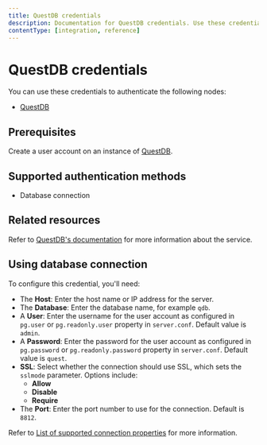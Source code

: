 ```yaml
---
title: QuestDB credentials
description: Documentation for QuestDB credentials. Use these credentials to authenticate QuestDB in n8n, a workflow automation platform.
contentType: [integration, reference]
---
```


# QuestDB credentials

You can use these credentials to authenticate the following nodes:

- [QuestDB](/integrations/builtin/app-nodes/n8n-nodes-base.questdb.md)

## Prerequisites

Create a user account on an instance of [QuestDB](https://questdb.io/).

## Supported authentication methods

- Database connection

## Related resources

Refer to [QuestDB's documentation](https://questdb.io/docs) for more information about the service.

## Using database connection

To configure this credential, you'll need:

- The **Host**: Enter the host name or IP address for the server.
- The **Database**: Enter the database name, for example `qdb`.
- A **User**: Enter the username for the user account as configured in `pg.user` or `pg.readonly.user` property in `server.conf`. Default value is `admin`.
- A **Password**: Enter the password for the user account as configured in `pg.password` or `pg.readonly.password` property in `server.conf`. Default value is `quest`.
- **SSL**: Select whether the connection should use SSL, which sets the `sslmode` parameter. Options include:
    - **Allow**
    - **Disable**
    - **Require**
- The **Port**: Enter the port number to use for the connection. Default is `8812`.

Refer to [List of supported connection properties](https://questdb.io/docs/reference/api/postgres/#list-of-supported-connection-properties) for more information.
